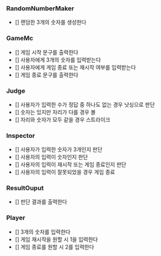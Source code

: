 ### RandomNumberMaker

- [] 랜덤한 3개의 숫자를 생성한다

### GameMc

- [] 게임 시작 문구를 출력한다
- [] 사용자에게 3개의 숫자를 입력받는다
- [] 사용자에게 게임 종료 또는 재시작 여부를 입력받는다
- [] 게임 종료 문구를 출력한다

### Judge

- [] 사용자가 입력한 수가 정답 중 하나도 없는 경우 낫싱으로 판단
- [] 숫자는 있지만 자리가 다를 경우 볼
- [] 자리와 숫자가 모두 같을 경우 스트라이크

### Inspector

- [] 사용자가 입력한 숫자가 3개인지 판단
- [] 사용자의 입력이 숫자인지 판단
- [] 사용자의 입력이 재시작 또는 게임 종료인지 판단
- [] 사용자의 입력이 잘못되었을 경우 게임 종료

### ResultOuput

- [] 판단 결과를 출력한다

### Player

- [] 3개의 숫자를 입력한다
- [] 게임 재시작을 원할 시 1을 입력한다
- [] 게임 종료를 원할 시 2를 입력한다
